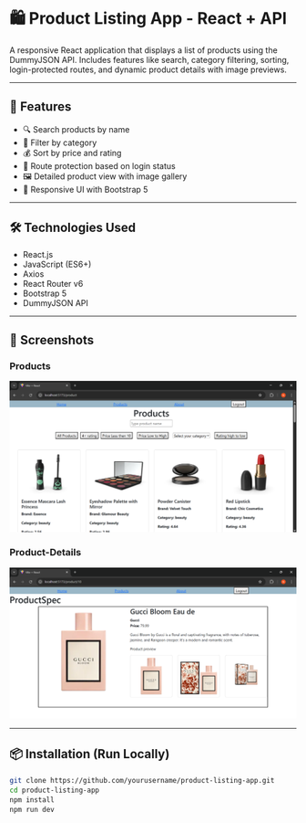 # 🛍️ Product Listing App - React + API

A responsive React application that displays a list of products using the DummyJSON API. Includes features like search, category filtering, sorting, login-protected routes, and dynamic product details with image previews.

---

## 🚀 Features

- 🔍 Search products by name
- 🎯 Filter by category
- 💰 Sort by price and rating
- 🔐 Route protection based on login status
- 🖼️ Detailed product view with image gallery
- 📱 Responsive UI with Bootstrap 5

---

## 🛠️ Technologies Used

- React.js
- JavaScript (ES6+)
- Axios
- React Router v6
- Bootstrap 5
- DummyJSON API

---

## 📸 Screenshots

### Products
![Product](screenshots/products.png)

### Product-Details
![Product](screenshots/product-details.png)

---


## 📦 Installation (Run Locally)

```bash
git clone https://github.com/yourusername/product-listing-app.git
cd product-listing-app
npm install
npm run dev
